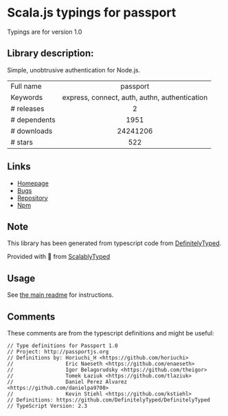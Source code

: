 
# Scala.js typings for passport

Typings are for version 1.0

## Library description:
Simple, unobtrusive authentication for Node.js.

|                    |                 |
| ------------------ | :-------------: |
| Full name          | passport |
| Keywords           | express, connect, auth, authn, authentication |
| # releases         | 2 |
| # dependents       | 1951 |
| # downloads        | 24241206 |
| # stars            | 522 |

## Links
- [Homepage](http://passportjs.org/)
- [Bugs](http://github.com/jaredhanson/passport/issues)
- [Repository](https://github.com/jaredhanson/passport)
- [Npm](https://www.npmjs.com/package/passport)
    


## Note
This library has been generated from typescript code from [DefinitelyTyped](https://definitelytyped.org).

Provided with :purple_heart: from [ScalablyTyped](https://github.com/oyvindberg/ScalablyTyped)

## Usage
See [the main readme](../../readme.md) for instructions.

## Comments

These comments are from the typescript definitions and might be useful:
```
// Type definitions for Passport 1.0
// Project: http://passportjs.org
// Definitions by: Horiuchi_H <https://github.com/horiuchi>
//                 Eric Naeseth <https://github.com/enaeseth>
//                 Igor Belagorudsky <https://github.com/theigor>
//                 Tomek Łaziuk <https://github.com/tlaziuk>
//                 Daniel Perez Alvarez <https://github.com/danielpa9708>
//                 Kevin Stiehl <https://github.com/kstiehl>
// Definitions: https://github.com/DefinitelyTyped/DefinitelyTyped
// TypeScript Version: 2.3

```

